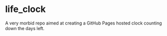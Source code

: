 # life_clock
A very morbid repo aimed at creating a GitHub Pages hosted clock counting down the days left.
